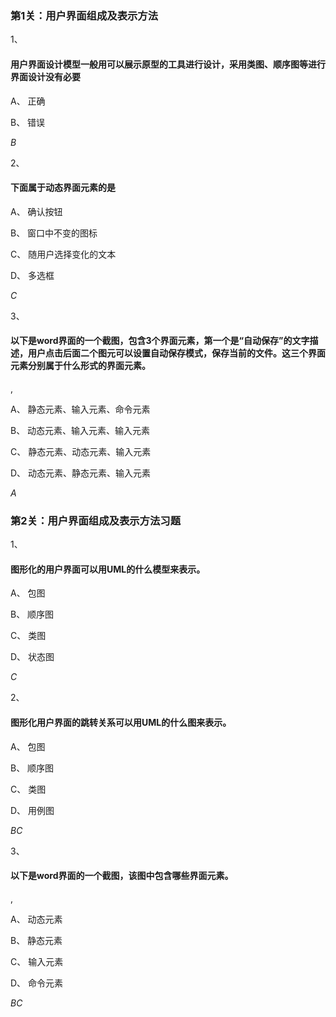 ### 第1关：用户界面组成及表示方法

1、

#### 用户界面设计模型一般用可以展示原型的工具进行设计，采用类图、顺序图等进行界面设计没有必要


A、
正确

B、
错误

*B*

2、

#### 下面属于动态界面元素的是


A、
确认按钮


B、
窗口中不变的图标


C、
随用户选择变化的文本

D、
多选框

*C*

3、

#### 以下是word界面的一个截图，包含3个界面元素，第一个是“自动保存”的文字描述，用户点击后面二个图元可以设置自动保存模式，保存当前的文件。这三个界面元素分别属于什么形式的界面元素。

,


A、
静态元素、输入元素、命令元素


B、
动态元素、输入元素、输入元素


C、
静态元素、动态元素、输入元素

D、
动态元素、静态元素、输入元素

*A*



### 第2关：用户界面组成及表示方法习题

1、

#### 图形化的用户界面可以用UML的什么模型来表示。


A、
包图


B、
顺序图


C、
类图

D、
状态图

*C*

2、

#### 图形化用户界面的跳转关系可以用UML的什么图来表示。


A、
包图


B、
顺序图


C、
类图

D、
用例图

*BC*

3、

#### 以下是word界面的一个截图，该图中包含哪些界面元素。

,


A、
动态元素


B、
静态元素


C、
输入元素

D、
命令元素

*BC*


